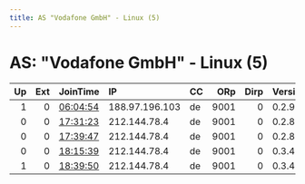 ```yaml
---
title: AS "Vodafone GmbH" - Linux (5)
---
```


# AS: "Vodafone GmbH" - Linux (5)

|   Up |   Ext | JoinTime                                                                                            | IP             | CC   |   ORp |   Dirp | Version   | Contact   | Nickname      |   eFamMembers |
|-----:|------:|:----------------------------------------------------------------------------------------------------|:---------------|:-----|------:|-------:|:----------|:----------|:--------------|--------------:|
|    1 |     0 | [06:04:54](https://metrics.torproject.org/rs.html#details/C8CEE99F83F0184EA92AE8EAA420313FD6E4E76F) | 188.97.196.103 | de   |  9001 |      0 | 0.2.9.16  | None      | Himzolla      |             1 |
|    0 |     0 | [17:31:23](https://metrics.torproject.org/rs.html#details/DC733E5D0BCA250F91D60C0E106CEA1A676D4041) | 212.144.78.4   | de   |  9001 |      0 | 0.2.8.12  | Anonymous | hacktheplanet |             1 |
|    0 |     0 | [17:39:47](https://metrics.torproject.org/rs.html#details/18AD0F8C994D50327C5FDFEDA9994A4A4CA12140) | 212.144.78.4   | de   |  9001 |      0 | 0.2.8.12  | Anonymous | hacktheplanet |             1 |
|    0 |     0 | [18:15:39](https://metrics.torproject.org/rs.html#details/F87436303BF8EA139E7A7F00BAEB78CA183EFAAB) | 212.144.78.4   | de   |  9001 |      0 | 0.3.4.11  | Anonymous | dockernode    |             1 |
|    1 |     0 | [18:39:50](https://metrics.torproject.org/rs.html#details/164295D55A290261D3178194DEB36AB003E5ACAC) | 212.144.78.4   | de   |  9001 |      0 | 0.3.4.11  | Anonymous | dockernode    |             1 |
